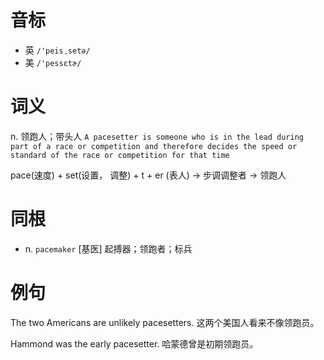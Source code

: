 # 音标

- 英 `/'peisˌsetə/`
- 美 `/'pessɛtɚ/`

# 词义

n. 领跑人；带头人
`A pacesetter is someone who is in the lead during part of a race or competition and therefore decides the speed or standard of the race or competition for that time`



pace(速度) + set(设置， 调整) + t + er (表人) → 步调调整者 → 领跑人

# 同根

- n. `pacemaker` [基医] 起搏器；领跑者；标兵

# 例句

The two Americans are unlikely pacesetters.
这两个美国人看来不像领跑员。

Hammond was the early pacesetter.
哈蒙德曾是初期领跑员。


